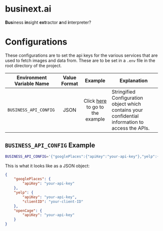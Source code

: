 # businext.ai

**Bus**iness **in**sight **ext**ractor **a**nd **i**nterpreter?

# Configurations

These configurations are to set the api keys for the various services that are used to fetch images and data from. These are to be set in a `.env` file in the root directory of the project.

| Environment Variable Name | Value Format |                                 Example                                  | Explanation                                                                                       |
| ------------------------- | :----------: | :----------------------------------------------------------------------: | ------------------------------------------------------------------------------------------------- |
| `BUSINESS_API_CONFIG`     |     JSON     | Click [here](README.md#business_api_config-example) to go to the example | Stringified Configuration object which contains your confidential information to access the APIs. |

## `BUSINESS_API_CONFIG` Example

```bash
BUSINESS_API_CONFIG='{"googlePlaces":{"apiKey":"your-api-key"},"yelp":{"apiKey":"your-api-key","clientID":"your-client-ID"},"openCage":{"apiKey":"your-api-key"}}'
```

This is what it looks like as a JSON object:

```json
{
	"googlePlaces": {
		"apiKey": "your-api-key"
	},
	"yelp": {
		"apiKey": "your-api-key",
		"clientID": "your-client-ID"
	},
	"openCage": {
		"apiKey": "your-api-key"
	}
}
```
